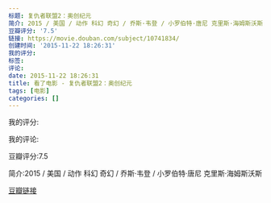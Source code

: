```yaml
---
标题: 复仇者联盟2：奥创纪元
简介: 2015 / 美国 / 动作 科幻 奇幻 / 乔斯·韦登 / 小罗伯特·唐尼 克里斯·海姆斯沃斯
豆瓣评分: '7.5'
链接: https://movie.douban.com/subject/10741834/
创建时间: '2015-11-22 18:26:31'
我的评分:
标签:
评论:
date: 2015-11-22 18:26:31
title: 看了电影 - 复仇者联盟2：奥创纪元
tags: [电影]
categories: []
---
```


我的评分:

我的评论:

豆瓣评分:7.5

简介:2015 / 美国 / 动作 科幻 奇幻 / 乔斯·韦登 / 小罗伯特·唐尼 克里斯·海姆斯沃斯

[豆瓣链接](https://movie.douban.com/subject/10741834/)

